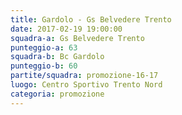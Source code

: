 ```yaml
---
title: Gardolo - Gs Belvedere Trento
date: 2017-02-19 19:00:00
squadra-a: Gs Belvedere Trento
punteggio-a: 63
squadra-b: Bc Gardolo
punteggio-b: 60
partite/squadra: promozione-16-17
luogo: Centro Sportivo Trento Nord
categoria: promozione
---
```

